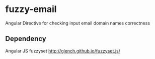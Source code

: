fuzzy-email
===========

Angular Directive for checking input email domain names correctness

Dependency
---------

Angular JS
fuzzyset http://glench.github.io/fuzzyset.js/
